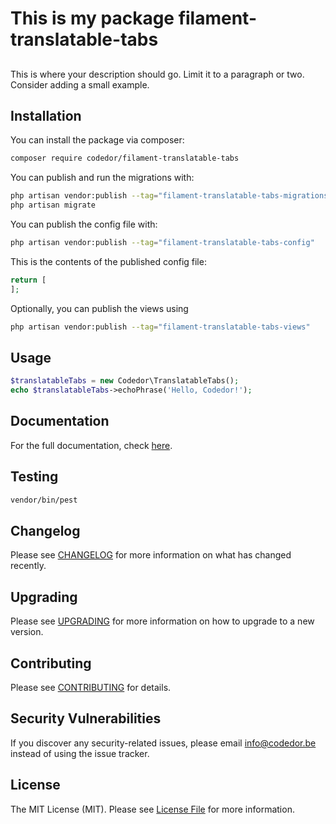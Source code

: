 # This is my package filament-translatable-tabs

## 

This is where your description should go. Limit it to a paragraph or two. Consider adding a small example.

## Installation

You can install the package via composer:

```bash
composer require codedor/filament-translatable-tabs
```

You can publish and run the migrations with:

```bash
php artisan vendor:publish --tag="filament-translatable-tabs-migrations"
php artisan migrate
```

You can publish the config file with:

```bash
php artisan vendor:publish --tag="filament-translatable-tabs-config"
```

This is the contents of the published config file:

```php
return [
];
```

Optionally, you can publish the views using

```bash
php artisan vendor:publish --tag="filament-translatable-tabs-views"
```

## Usage

```php
$translatableTabs = new Codedor\TranslatableTabs();
echo $translatableTabs->echoPhrase('Hello, Codedor!');
```

## Documentation

For the full documentation, check [here](./docs/index.md).

## Testing

```bash
vendor/bin/pest
```

## Changelog

Please see [CHANGELOG](CHANGELOG.md) for more information on what has changed recently.

## Upgrading

Please see [UPGRADING](UPGRADING.md) for more information on how to upgrade to a new version.

## Contributing

Please see [CONTRIBUTING](CONTRIBUTING.md) for details.

## Security Vulnerabilities

If you discover any security-related issues, please email info@codedor.be instead of using the issue tracker.

## License

The MIT License (MIT). Please see [License File](LICENSE.md) for more information.
